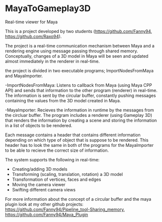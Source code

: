 # MayaToGameplay3D
Real-time viewer for Maya

This is a project developed by two students (https://github.com/Fanny94, https://github.com/Raxo94). 

The project is a real-time communication mechanism between Maya and a rendering engine using message passing through
shared memory. Conceptually, changes of a 3D model in Maya will be seen and updated almost immediately in the renderer in real-time.

the project is divided in two executable programs; ImportNodesFromMaya and MayaImporter.

   -ImportNodesFromMaya: Listens to callback from Maya (using Maya CPP API) and sends that information to the other program (renderer) in real-time. The information is sent by the circular buffer, constantly pushing messages containing the values from the 3D model created in Maya.

   -MayaImporter: Recieves the information in runtime by the messages from the circluar buffer. The program includes a renderer (using Gameplay 3D) that renders the information by creating a scene and storing the information in a list of objects to be rendered. 

Each message contains a header that contains different information depending on which type of object that is suppose to be rendered. This header has to look the same in both of the programs for the MayaImporter to be able to recieve the correct size of information.

The system supports the following in real-time: 
- Creating/adding 3D models 
- Transforming (scaling, translation, rotation) a 3D model
- Transformation of vertices, faces and edges
- Moving the camera viewer
- Swifting different camera views 

For more information about the concept of a circular buffer and the maya plugin look at my other github projects: https://github.com/Fanny94/Pipeline_tool-Sharing_memory, https://github.com/Fanny94/Maya_Plugin 
